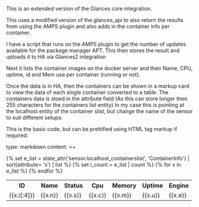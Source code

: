This is an extended version of the Glances core integration.

This uses a modified version of the glances_api to also return the results from using the AMPS plugin and also adds in the container info per container.

I have a script that runs on the AMPS plugin to get the number of updates available for the package manager APT. This then stores the result and uploads it to HA via Glances2 integration

Next it lists the container images on the docker server and their Name, CPU, uptime, id and Mem use per container (running or not).

Once the data is in HA, then the containers can be shown in a markup card to view the data of each single container converted to a table. The containers data is stoed in the attribute field (As this can store longer then 255 characters for the containers list entity)
In my case this is pointing at the localhost entity of the container slist, but change the name of the sensor to suit different setups.

This is the basic code, but can be prettified using HTML tag markup if required.

type: markdown
content: >+
  <table>
  <tr>
  <th>ID</th><th>Name</th><th>Status</th><th>Cpu</th><th>Memory</th><th>Uptime</th><th>Engine</th>
  </tr>
  {% set e_list = state_attr('sensor.localhost_containerslist', 'ContainerInfo')
  | sort(attribute= 's') | list %}
  {% set l_count = e_list | count %}
  {% for x in e_list %}
    <tr>
    <td>{{x.i[:4]}}</td>
    <td>{{x.n}}</td>
    <td>{{x.s}}</td>
    <td>{{x.c}}</td>
    <td>{{x.m}}</td>
    <td>{{x.u}}</td>
    <td>{{x.e}}</td>
    </tr>
  {% endfor %}
  </table>
